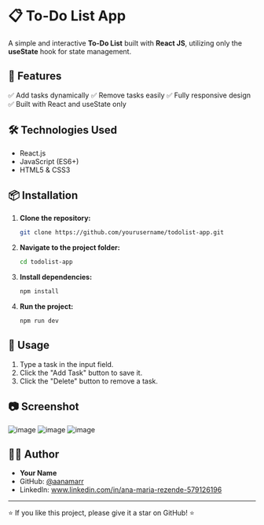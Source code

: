 # 📋 To-Do List App

A simple and interactive **To-Do List** built with **React JS**, utilizing only the **useState** hook for state management.

## 🚀 Features

✅ Add tasks dynamically
✅ Remove tasks easily
✅ Fully responsive design
✅ Built with React and useState only

## 🛠️ Technologies Used

- React.js
- JavaScript (ES6+)
- HTML5 & CSS3

## 📦 Installation

1. **Clone the repository:**
   ```sh
   git clone https://github.com/yourusername/todolist-app.git
   ```

2. **Navigate to the project folder:**
   ```sh
   cd todolist-app
   ```

3. **Install dependencies:**
   ```sh
   npm install
   ```

4. **Run the project:**
   ```sh
   npm run dev
   ```

## 📌 Usage

1. Type a task in the input field.
2. Click the "Add Task" button to save it.
3. Click the "Delete" button to remove a task.

## 📷 Screenshot

![image](https://github.com/user-attachments/assets/bac93613-22ee-497c-a159-eb486d384d34)
![image](https://github.com/user-attachments/assets/8ff51389-108c-4c6c-a5c2-17485a620382)
![image](https://github.com/user-attachments/assets/c6becc5c-8ffe-4993-8bb9-03a5374be0c9)





## 👨‍💻 Author

- **Your Name**  
- GitHub: [@aanamarr](https://github.com/aanamarr)
- LinkedIn: www.linkedin.com/in/ana-maria-rezende-579126196

---

⭐ If you like this project, please give it a star on GitHub! ⭐

